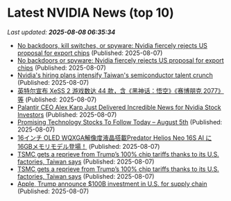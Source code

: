 # Latest NVIDIA News (top 10)
_Last updated: **2025-08-08 06:35:34**_

- [No backdoors, kill switches, or spyware: Nvidia fiercely rejects US proposal for export chips](https://www.notebookcheck.net/No-backdoors-kill-switches-or-spyware-Nvidia-fiercely-rejects-US-proposal-for-export-chips.1081991.0.html) (Published: 2025-08-07)
- [No backdoors or spyware: Nvidia fiercely rejects US proposal for export chips](https://www.notebookcheck.net/No-backdoors-or-spyware-Nvidia-fiercely-rejects-US-proposal-for-export-chips.1081991.0.html) (Published: 2025-08-07)
- [Nvidia's hiring plans intensify Taiwan's semiconductor talent crunch](https://www.digitimes.com/news/a20250807PD213/taiwan-nvidia-ic-design-talent-2025.html) (Published: 2025-08-07)
- [英特尔宣布 XeSS 2 游戏数达 44 款，含《黑神话：悟空》《赛博朋克 2077》等](https://www.ithome.com/0/873/681.htm) (Published: 2025-08-07)
- [Palantir CEO Alex Karp Just Delivered Incredible News for Nvidia Stock Investors](https://biztoc.com/x/59ceac5f13c38cd8) (Published: 2025-08-07)
- [Promising Technology Stocks To Follow Today – August 5th](https://www.etfdailynews.com/2025/08/07/promising-technology-stocks-to-follow-today-august-5th/) (Published: 2025-08-07)
- [16インチ OLED WQXGA解像度液晶搭載Predator Helios Neo 16S AI に16GBメモリモデル登場！](https://prtimes.jp/main/html/rd/p/000001024.000000640.html) (Published: 2025-08-07)
- [TSMC gets a reprieve from Trump’s 100% chip tariffs thanks to its U.S. factories, Taiwan says](https://biztoc.com/x/d0120e5e7c2863c5) (Published: 2025-08-07)
- [TSMC gets a reprieve from Trump’s 100% chip tariffs thanks to its U.S. factories, Taiwan says](https://fortune.com/asia/2025/08/07/tsmc-exempt-trump-chip-tariffs-taiwan/) (Published: 2025-08-07)
- [Apple, Trump announce $100B investment in U.S. for supply chain](https://www.upi.com/Top_News/US/2025/08/06/tim-cook-apple-trump-100-billion-investment/9381754495368/) (Published: 2025-08-07)
